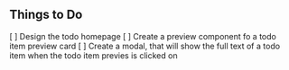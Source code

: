 ## Things to Do

[ ] Design the todo homepage
[ ] Create a preview component fo a todo item preview card
[ ] Create a modal, that will show the full text of a todo item when the todo item previes is clicked on
